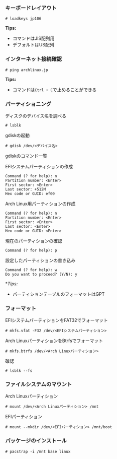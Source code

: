 ### キーボードレイアウト
```
# loadkeys jp106
```

**Tips:**
- コマンドはJIS配列用
- デフォルトはUS配列
### インターネット接続確認
```
# ping archlinux.jp
```

**Tips:**
- コマンドは`Ctrl + C`で止めることができる
### パーティショニング
ディスクのデバイス名を調べる
```
# lsblk
```

gdiskの起動
```
# gdisk /dev/<デバイス名>
```
gdiskのコマンド一覧

EFIシステムパーティションの作成
```gdisk
Command (? for help): n
Partition number: <Enter>
First sector: <Enter>
Last sector: +512M
Hex code or GUID: ef00
```

Arch Linux用パーティションの作成
```gdisk
Command (? for help): n
Partition number: <Enter>
First sector: <Enter>
Last sector: <Enter>
Hex code or GUID: <Enter>
```

現在のパーティションの確認
```gdisk
Command (? for help): p
```

設定したパーティションの書き込み
```gdisk
Command (? for help): w
Do you want to proceed? (Y/N): y
```

**Tips:*
- パーティションテーブルのフォーマットはGPT
### フォーマット
EFIシステムパーティションをFAT32でフォーマット
```
# mkfs.vfat -F32 /dev/<EFIシステムパーティション>
```

Arch LinuxパーティションをBtrfsでフォーマット
```
# mkfs.btrfs /dev/<Arch Linuxパーティション>
```

確認
```
# lsblk --fs
```
### ファイルシステムのマウント
Arch Linuxパーティション
```
# mount /dev/<Arch Linuxパーティション> /mnt
```

EFIパーティション
```
# mount --mkdir /dev/<EFIパーティション> /mnt/boot
```
### パッケージのインストール
```
# pacstrap -i /mnt base linux 
```
